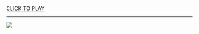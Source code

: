 
<a href="https://premium76.site?title=games_free_unblocked&ref=13M">CLICK TO PLAY</a></h3>
<hr>

<a href="https://premium76.site?title=games_free_unblocked&ref=13M"><img src="https://clearcache.store/games.png"></a>


